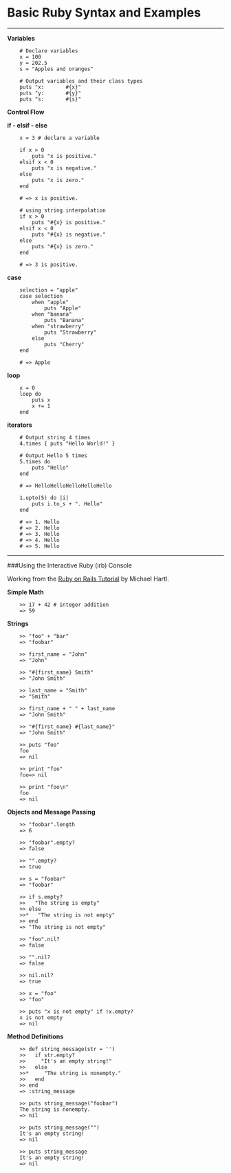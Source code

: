 # Basic Ruby Syntax and Examples

---

<strong>Variables</strong>

		# Declare variables
		x = 100
		y = 202.5
		s = "Apples and oranges"

		# Output variables and their class types
		puts "x:       #{x}"
		puts "y:       #{y}"
		puts "s:       #{s}"

<strong>Control Flow</strong>

<strong>if - elsif - else</strong>

		x = 3 # declare a variable

		if x > 0
			puts "x is positive."
		elsif x < 0
		  	puts "x is negative."
		else
		  	puts "x is zero."
		end

		# => x is positive.

		# using string interpolation
		if x > 0
		  	puts "#{x} is positive."
		elsif x < 0
		  	puts "#{x} is negative."
		else
		  	puts "#{x} is zero."
		end

		# => 3 is positive.

<strong>case</strong>

		selection = "apple"
		case selection
  		  	when "apple"
    			puts "Apple"
  		  	when "banana"
    	    	puts "Banana"
  		  	when "strawberry"
    			puts "Strawberry"
  		  	else
    			puts "Cherry"
		end

		# => Apple

<strong>loop</strong>

		x = 0
		loop do
			puts x
			x += 1
		end

<strong>iterators</strong>

		# Output string 4 times
		4.times { puts "Hello World!" }

		# Output Hello 5 times
		5.times do
  			puts "Hello"
		end

		# => HelloHelloHelloHelloHello

		1.upto(5) do |i|
  			puts i.to_s + ". Hello"
		end

		# => 1. Hello
		# => 2. Hello
		# => 3. Hello
		# => 4. Hello
		# => 5. Hello

---

###Using the Interactive Ruby (irb) Console

Working from the [Ruby on Rails Tutorial](https://www.railstutorial.org/ "Ruby on Rails Tutorial Third Edition") by Michael Hartl.

**Simple Math**

		>> 17 + 42 # integer addition
		=> 59

**Strings**

		>> "foo" + "bar"
		=> "foobar"

		>> first_name = "John"
		=> "John"
		
		>> "#{first_name} Smith"
		=> "John Smith"
		
		>> last_name = "Smith"
		=> "Smith"
		
		>> first_name + " " + last_name
		=> "John Smith"
		
		>> "#{first_name} #{last_name}"
		=> "John Smith"
		
		>> puts "foo"
		foo
		=> nil
		
		>> print "foo"
		foo=> nil
		
		>> print "foo\n"
		foo
		=> nil

**Objects and Message Passing**

		>> "foobar".length
		=> 6
		
		>> "foobar".empty?
		=> false
		
		>> "".empty?
		=> true
		
		>> s = "foobar"
		=> "foobar"
		
		>> if s.empty?
		>>   "The string is empty"
		>> else
		>>*   "The string is not empty"
		>> end
		=> "The string is not empty"
		
		>> "foo".nil?
		=> false
		
		>> "".nil?
		=> false
		
		>> nil.nil?
		=> true
		
		>> x = "foo"
		=> "foo"
		
		>> puts "x is not empty" if !x.empty?
		x is not empty
		=> nil
	

**Method Definitions**

		>> def string_message(str = '')
		>>   if str.empty?
		>>     "It's an empty string!"
		>>   else
		>>*     "The string is nonempty."
		>>   end
		>> end
		=> :string_message
		
		>> puts string_message("foobar")
		The string is nonempty.
		=> nil
		
		>> puts string_message("")
		It's an empty string!
		=> nil
		
		>> puts string_message
		It's an empty string!
		=> nil	